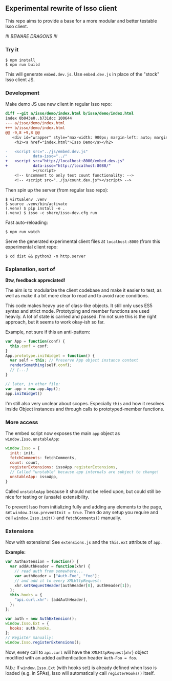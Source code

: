 ## Experimental rewrite of Isso client

This repo aims to provide a base for a more modular and better testable Isso
client.

*!!! BEWARE DRAGONS !!!*

### Try it

```console
$ npm install
$ npm run build
```

This will generate `embed.dev.js`.
Use `embed.dev.js` in place of the "stock" Isso client JS.

### Development

Make demo JS use new client in regular Isso repo:
```diff
diff --git a/isso/demo/index.html b/isso/demo/index.html
index 0b043e0..b731dcc 100644
--- a/isso/demo/index.html
+++ b/isso/demo/index.html
@@ -9,8 +9,8 @@
   <div id="wrapper" style="max-width: 900px; margin-left: auto; margin-right: auto;">
    <h2><a href="index.html">Isso Demo</a></h2>

-   <script src="../js/embed.dev.js"
-           data-isso="../"
+   <script src="http://localhost:8000/embed.dev.js"
+           data-isso="http://localhost:8080/"
            ></script>
    <!-- Uncomment to only test count functionality: -->
    <!-- <script src="../js/count.dev.js"></script> -->
```

Then spin up the server (from regular Isso repo):
```console
$ virtualenv .venv
$ source .venv/bin/activate
(.venv) $ pip install -e .
(.venv) $ isso -c share/isso-dev.cfg run
```

Fast auto-reloading:
```console
$ npm run watch
```

Serve the generated experimental client files at `localhost:8000` (from
this experimental client repo:
```console
$ cd dist && python3 -m http.server
```

### Explanation, sort of

**Btw, feedback appreciated!**

The aim is to modularize the client codebase and make it easier to test, as well
as make it a bit more clear to read and to avoid race conditions.

This code makes heavy use of class-like objects. It still only uses ES5 syntax
and strict mode. Prototyping and member functions are used heavily. A lot of
state is carried and passed. I'm not sure this is the right approach, but it
seems to work okay-ish so far.

Example, not sure if this an anti-pattern:

```javascript
var App = function(conf) {
  this.conf = conf;
}
App.prototype.initWidget = function() {
  var self = this; // Preserve App object instance context
  renderSomething(self.conf);
  // [...]
}

// later, in other file:
var app = new app.App();
app.initWidget()
```

I'm still also very unclear about scopes. Especially `this` and how it resolves
inside Object instances and through calls to prototyped-member functions.

### More access

The embed script now exposes the main `app` object as `window.Isso.unstableApp`:

```javascript
window.Isso = {
  init: init,
  fetchComments: fetchComments,
  count: count,
  registerExtensions: issoApp.registerExtensions,
  // Called "unstable" because app internals are subject to change!
  unstableApp: issoApp,
}
```
Called `unstableApp` because it should not be relied upon, but could still be
nice for testing or (unsafe) extensibility.

To prevent Isso from initializing fully and adding any elements to the page, set
`window.Isso.preventInit = true`. Then do any setup you require and call
`window.Isso.init()` and `fetchComments()` manually.

### Extensions

Now with extensions! See `extensions.js` and the `this.ext` attribute of `app`.

**Example:**

```javascript
var AuthExtension = function() {
  var addAuthHeader = function(xhr) {
    // read auth from somewhere...
    var authHeader = ["Auth-Foo", "foo"];
    // and add it to every XMLHttpRequest:
    xhr.setRequestHeader(authHeader[0], authHeader[1]);
  };
  this.hooks = {
    "api.curl.xhr": [addAuthHeader],
  };
};

var auth = new AuthExtension();
window.Isso.Ext = {
  hooks: auth.hooks,
};
// Register manually:
window.Isso.registerExtensions();
```

Now, every call to `api.curl` will have the `XMLHttpRequest`(`xhr`) object
modified with an added authentication header `Auth-Foo = foo`.

N.b.: If `window.Isso.Ext` (with hooks set) is already defined when Isso is
loaded (e.g. in SPAs), Isso will automatically call `registerHooks()` itself.
